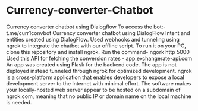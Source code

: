 # Currency-converter-Chatbot
Currency converter chatbot using Dialogflow
To access the bot:- t.me/curr1convbot
Currency converter chatbot using DialogFlow
Intent and entities created using DialogFlow.
Used webhooks and tunneling using ngrok to integrate the chatbot with our offline script.
To run it on your PC, clone this repository and install ngrok.
Run the command- ngork http 5000
Used this API for fetching the conversion rates - app.exchangerate-api.com
An app was created using Flask for the backend code.
The app is not deployed instead tunneled through ngrok for optimized development. ngrok is a cross-platform application that enables developers to expose a local development server to the Internet with minimal effort. The software makes your locally-hosted web server appear to be hosted on a subdomain of ngrok.com, meaning that no public IP or domain name on the local machine is needed.

